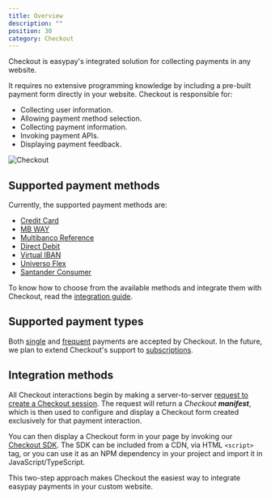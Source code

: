 ```yaml
---
title: Overview
description: ""
position: 30
category: Checkout
---
```


Checkout is easypay's integrated solution for collecting payments in any website.

It requires no extensive programming knowledge by including a pre-built payment form directly in your website. Checkout is responsible for:
- Collecting user information.
- Allowing payment method selection.
- Collecting payment information.
- Invoking payment APIs.
- Displaying payment feedback.

![Checkout](/checkout/overview.png)

## Supported payment methods

Currently, the supported payment methods are:
- [Credit Card](/concepts/payment-methods#credit--debit-card)
- [MB WAY](/concepts/payment-methods#mb-way)
- [Multibanco Reference](/concepts/payment-methods#multibanco)
- [Direct Debit](/concepts/payment-methods#direct-debit)
- [Virtual IBAN](/concepts/payment-methods#virtual-iban)
- [Universo Flex](/concepts/payment-methods#universo-flex)
- [Santander Consumer](/concepts/payment-methods#santander-consumer)

To know how to choose from the available methods and integrate them with Checkout, read the [integration guide](/checkout/guide).

## Supported payment types

Both [single](/concepts/payment-types#single) and [frequent](/concepts/payment-types#frequent) payments are accepted by Checkout. In the future, we plan to extend Checkout's support to [subscriptions](/concepts/payment-types#subscription).

## Integration methods

All Checkout interactions begin by making a server-to-server [request to create a Checkout session](/checkout/guide#creating-a-checkout-session). The request will return a *Checkout **manifest***, which is then used to configure and display a Checkout form created exclusively for that payment interaction.

You can then display a Checkout form in your page by invoking our [Checkout SDK](/checkout/guide#integrating-in-your-page). The SDK can be included from a CDN, via HTML `<script>` tag, or you can use it as an NPM dependency in your project and import it in JavaScript/TypeScript.

This two-step approach makes Checkout the easiest way to integrate easypay payments in your custom website.


